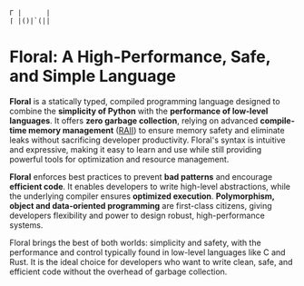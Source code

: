 ```
Γ |      |
⌈ |()|`(||
```

# Floral: A High-Performance, Safe, and Simple Language

**Floral** is a statically typed, compiled programming language designed to combine the **simplicity of Python** with the **performance of low-level languages**. It offers **zero garbage collection**, relying on advanced **compile-time memory management** ([RAII](https://en.wikipedia.org/wiki/Resource_acquisition_is_initialization)) to ensure memory safety and eliminate leaks without sacrificing developer productivity. Floral's syntax is intuitive and expressive, making it easy to learn and use while still providing powerful tools for optimization and resource management.

**Floral** enforces best practices to prevent **bad patterns** and encourage **efficient code**. It enables developers to write high-level abstractions, while the underlying compiler ensures **optimized execution**. **Polymorphism, object and data-oriented programming** are first-class citizens, giving developers flexibility and power to design robust, high-performance systems.

Floral brings the best of both worlds: simplicity and safety, with the performance and control typically found in low-level languages like C and Rust. It is the ideal choice for developers who want to write clean, safe, and efficient code without the overhead of garbage collection.
